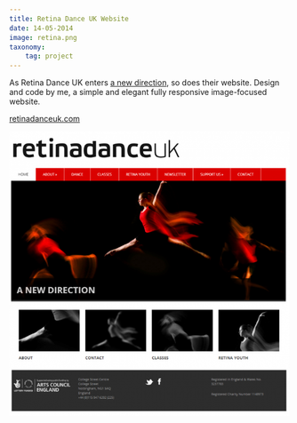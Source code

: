 ```yaml
---
title: Retina Dance UK Website
date: 14-05-2014
image: retina.png
taxonomy:
    tag: project
---
```


As Retina Dance UK enters [a new direction](http://retinadanceuk.com/new-direction), so does their website. Design and code by me, a simple and elegant fully responsive image-focused website.

[retinadanceuk.com](http://retinadanceuk.com)

![retindance](/assets/images/retina.png)
